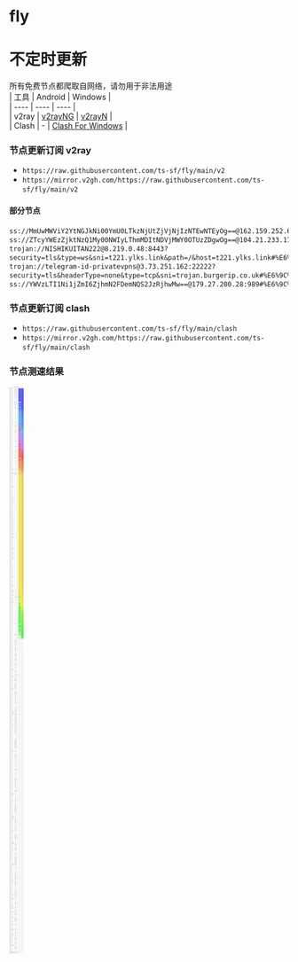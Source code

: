 # fly
# 不定时更新
所有免费节点都爬取自网络，请勿用于非法用途  
|  工具  | Android  | Windows  |  
|  ----  | ----   | ----  |  
| v2ray  | [v2rayNG](https://github.com/2dust/v2rayNG/releases) | [v2rayN](https://github.com/2dust/v2rayN/releases) |  
| Clash  | - | [Clash For Windows](https://github.com/2dust/clashN/releases) | 
  
### 节点更新订阅  v2ray
- `https://raw.githubusercontent.com/ts-sf/fly/main/v2`  
- `https://mirror.v2gh.com/https://raw.githubusercontent.com/ts-sf/fly/main/v2`  

#### 部分节点  
``` 
ss://MmUwMWViY2YtNGJkNi00YmU0LTkzNjUtZjVjNjIzNTEwNTEyOg==@162.159.252.60:80#%E6%9C%AA%E7%9F%A52
ss://ZTcyYWEzZjktNzQ1My00NWIyLThmMDItNDVjMWY0OTUzZDgwOg==@104.21.233.179:443#%E6%9C%AA%E7%9F%A53
trojan://NISHIKUITAN222@8.219.0.48:8443?security=tls&type=ws&sni=t221.ylks.link&path=/&host=t221.ylks.link#%E6%9C%AA%E7%9F%A54
trojan://telegram-id-privatevpns@3.73.251.162:22222?security=tls&headerType=none&type=tcp&sni=trojan.burgerip.co.uk#%E6%9C%AA%E7%9F%A55%2015.1MB%2Fs
ss://YWVzLTI1Ni1jZmI6ZjhmN2FDemNQS2JzRjhwMw==@179.27.200.28:989#%E6%9C%AA%E7%9F%A56%20353.6KB%2Fs
```
### 节点更新订阅  clash
- `https://raw.githubusercontent.com/ts-sf/fly/main/clash`  
- `https://mirror.v2gh.com/https://raw.githubusercontent.com/ts-sf/fly/main/clash`  

### 节点测速结果
![image](traffic.png)
